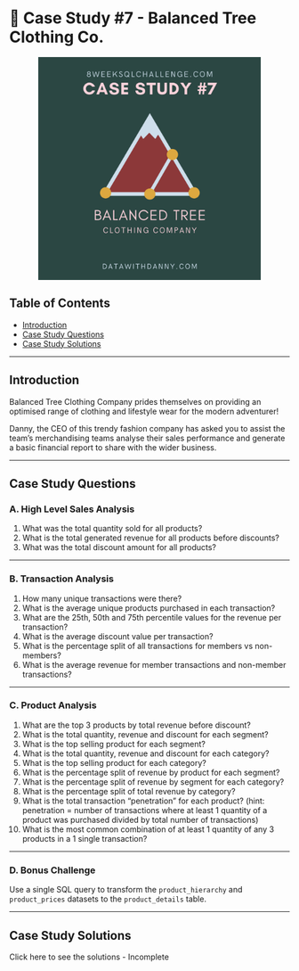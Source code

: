 # 🌲 Case Study #7 - Balanced Tree Clothing Co.
<p align="center">
<img src="https://github.com/princemayah/8-Week-SQL-Challenge/blob/main/Images/Balanced%20Tree%20Clothing%20Co..png" align="center" width="400">

## Table of Contents

- [Introduction](#introduction)
- [Case Study Questions](#case-study-questions)
- [Case Study Solutions](#case-study-solutions)

---

## Introduction

Balanced Tree Clothing Company prides themselves on providing an optimised range of clothing and lifestyle wear for the modern adventurer!

Danny, the CEO of this trendy fashion company has asked you to assist the team’s merchandising teams analyse their sales performance and generate a basic financial report to share with the wider business.

---

## Case Study Questions

### A. High Level Sales Analysis

1. What was the total quantity sold for all products?
2. What is the total generated revenue for all products before discounts?
3. What was the total discount amount for all products?

---
### B. Transaction Analysis

1. How many unique transactions were there?
2. What is the average unique products purchased in each transaction?
3. What are the 25th, 50th and 75th percentile values for the revenue per transaction?
4. What is the average discount value per transaction?
5. What is the percentage split of all transactions for members vs non-members?
6. What is the average revenue for member transactions and non-member transactions?

---
### C. Product Analysis

1. What are the top 3 products by total revenue before discount?
2. What is the total quantity, revenue and discount for each segment?
3. What is the top selling product for each segment?
4. What is the total quantity, revenue and discount for each category?
5. What is the top selling product for each category?
6. What is the percentage split of revenue by product for each segment?
7. What is the percentage split of revenue by segment for each category?
8. What is the percentage split of total revenue by category?
9. What is the total transaction “penetration” for each product? (hint: penetration = number of transactions where at least 1 quantity of a product was purchased divided by total number of transactions)
10. What is the most common combination of at least 1 quantity of any 3 products in a 1 single transaction?

---
### D. Bonus Challenge

Use a single SQL query to transform the `product_hierarchy` and `product_prices` datasets to the `product_details` table.

---

## Case Study Solutions

Click here to see the solutions - Incomplete
